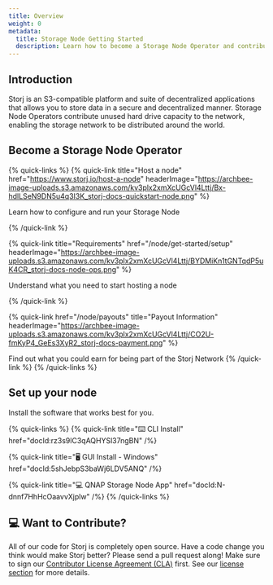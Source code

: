 ```yaml
---
title: Overview
weight: 0
metadata:
  title: Storage Node Getting Started
  description: Learn how to become a Storage Node Operator and contribute to the decentralized storage network.
---
```


## Introduction

Storj is an S3-compatible platform and suite of decentralized applications that allows you to store data in a secure and decentralized manner. Storage Node Operators contribute unused hard drive capacity to the network, enabling the storage network to be distributed around the world.&#x20;

## Become a Storage Node Operator&#x20;

{% quick-links %}
{% quick-link title="Host a node" href="https://www.storj.io/host-a-node" headerImage="https://archbee-image-uploads.s3.amazonaws.com/kv3plx2xmXcUGcVl4Lttj/Bx-hdlLSeN9DN5u4q3I3K_storj-docs-quickstart-node.png" %}

Learn how to configure and run your Storage Node

{% /quick-link %}

{% quick-link title="Requirements" href="/node/get-started/setup" headerImage="https://archbee-image-uploads.s3.amazonaws.com/kv3plx2xmXcUGcVl4Lttj/BYDMiKn1tGNTqdP5uK4CR_storj-docs-node-ops.png" %}

Understand what you need to start hosting a node

{% /quick-link %}

{% quick-link href="/node/payouts" title="Payout Information" headerImage="https://archbee-image-uploads.s3.amazonaws.com/kv3plx2xmXcUGcVl4Lttj/CO2U-fmKyP4_GeEs3XyR2_storj-docs-payment.png" %}

Find out what you could earn for being part of the Storj Network
{% /quick-link %}
{% /quick-links %}

## Set up your node

Install the software that works best for you.

{% quick-links %}
{% quick-link title="⌨️ CLI Install" href="docId:rz3s9lC3qAQHYSl37ngBN" /%}

{% quick-link title="🖥 GUI Install - Windows" href="docId:5shJebpS3baWj6LDV5ANQ" /%}

{% quick-link title="💻 QNAP Storage Node App" href="docId:N-dnnf7HhHcOaavvXjplw" /%}
{% /quick-links %}

## 💻 Want to Contribute?&#x20;

All of our code for Storj is completely open source. Have a code change you think would make Storj better? Please send a pull request along! Make sure to sign our [Contributor License Agreement (CLA)](https://docs.google.com/forms/d/e/1FAIpQLSdVzD5W8rx-J_jLaPuG31nbOzS8yhNIIu4yHvzonji6NeZ4ig/viewform) first. See our [license section](https://github.com/storj/storj#license) for more details.
